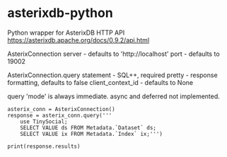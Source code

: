 # asterixdb-python
Python wrapper for AsterixDB HTTP API
https://asterixdb.apache.org/docs/0.9.2/api.html

AsterixConnection 
  server - defaults to 'http://localhost'
  port - defaults to 19002

AsterixConnection.query
  statement - SQL++, required
  pretty - response formatting, defaults to false
  client_context_id - defaults to None
  
query 'mode' is always immediate. async and deferred not implemented.

~~~~
asterix_conn = AsterixConnection()
response = asterix_conn.query('''
    use TinySocial;
    SELECT VALUE ds FROM Metadata.`Dataset` ds;
    SELECT VALUE ix FROM Metadata.`Index` ix;''')

print(response.results)
~~~~~
